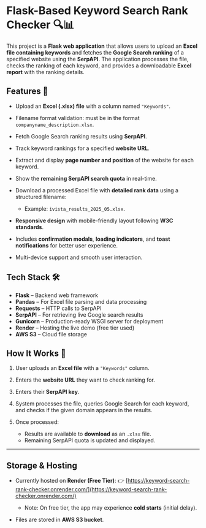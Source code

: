 # **Flask-Based Keyword Search Rank Checker** 🔍📊

This project is a **Flask web application** that allows users to upload an **Excel file containing keywords** and fetches the **Google Search ranking** of a specified website using the **SerpAPI**. The application processes the file, checks the ranking of each keyword, and provides a downloadable **Excel report** with the ranking details.


## **Features 🚀**

* Upload an **Excel (.xlsx) file** with a column named `"Keywords"`.
* Filename format validation: must be in the format `companyname_description.xlsx`.
* Fetch Google Search ranking results using **SerpAPI**.
* Track keyword rankings for a specified **website URL**.
* Extract and display **page number and position** of the website for each keyword.
* Show the **remaining SerpAPI search quota** in real-time.
* Download a processed Excel file with **detailed rank data** using a structured filename:

  * Example: `ivista_results_2025_05.xlsx`.
* **Responsive design** with mobile-friendly layout following **W3C standards**.
* Includes **confirmation modals**, **loading indicators**, and **toast notifications** for better user experience.
* Multi-device support and smooth user interaction.



## **Tech Stack 🛠️**

* **Flask** – Backend web framework
* **Pandas** – For Excel file parsing and data processing
* **Requests** – HTTP calls to SerpAPI
* **SerpAPI** – For retrieving live Google search results
* **Gunicorn** – Production-ready WSGI server for deployment
* **Render** – Hosting the live demo (free tier used)
* **AWS S3** – Cloud file storage 


## **How It Works 📌**

1. User uploads an **Excel file** with a `"Keywords"` column.
2. Enters the **website URL** they want to check ranking for.
3. Enters their **SerpAPI key**.
4. System processes the file, queries Google Search for each keyword, and checks if the given domain appears in the results.
5. Once processed:

   * Results are available to **download** as an `.xlsx` file.
   * Remaining SerpAPI quota is updated and displayed.

---

## **Storage & Hosting**

* Currently hosted on **Render (Free Tier)**:
  👉 [https://keyword-search-rank-checker.onrender.com/](https://keyword-search-rank-checker.onrender.com/)

  * Note: On free tier, the app may experience **cold starts** (initial delay).
* Files are stored in **AWS S3 bucket**.

  

